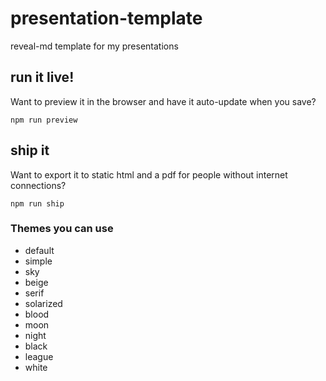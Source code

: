 # presentation-template
reveal-md template for my presentations

## run it live!
Want to preview it in the browser and have it auto-update when you save?

```npm run preview```

## ship it
Want to export it to static html and a pdf for people without internet connections?

```npm run ship```


### Themes you can use
* default
* simple
* sky
* beige
* serif
* solarized
* blood
* moon
* night
* black
* league
* white
